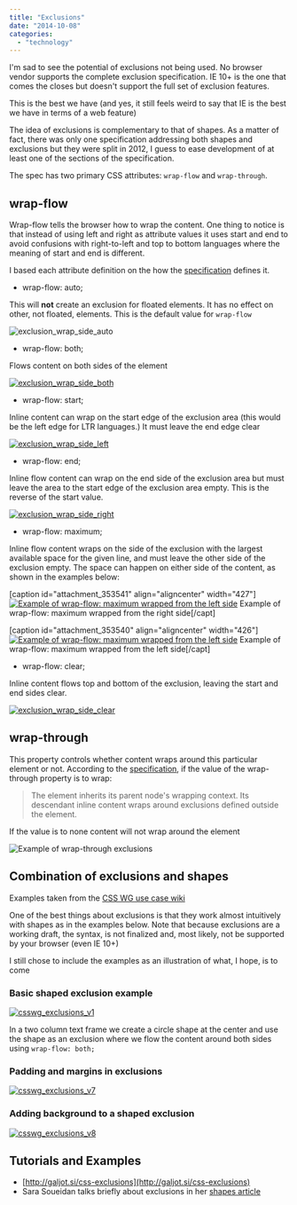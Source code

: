 ```yaml
---
title: "Exclusions"
date: "2014-10-08"
categories:
  - "technology"
---
```


I'm sad to see the potential of exclusions not being used. No browser vendor supports the complete exclusion specification. IE 10+ is the one that comes the closes but doesn't support the full set of exclusion features.

This is the best we have (and yes, it still feels weird to say that IE is the best we have in terms of a web feature)

The idea of exclusions is complementary to that of shapes. As a matter of fact, there was only one specification addressing both shapes and exclusions but they were split in 2012, I guess to ease development of at least one of the sections of the specification.

The spec has two primary CSS attributes: `wrap-flow` and `wrap-through`.

## wrap-flow

Wrap-flow tells the browser how to wrap the content. One thing to notice is that instead of using left and right as attribute values it uses start and end to avoid confusions with right-to-left and top to bottom languages where the meaning of start and end is different.

I based each attribute definition on the how the [specification](http://www.w3.org/TR/css3-exclusions/) defines it.

* wrap-flow: auto;

This will **not** create an exclusion for floated elements. It has no effect on other, not floated, elements. This is the default value for `wrap-flow`

![exclusion_wrap_side_auto](https://res.cloudinary.com/dfh6ihzvj/image/upload/c_scale,w_500/f_auto,q_auto/exclusion_wrap_side_auto)

* wrap-flow: both;

Flows content on both sides of the element

[![exclusion_wrap_side_both](https://res.cloudinary.com/dfh6ihzvj/image/upload/c_scale,w_500/f_auto,q_auto/exclusion_wrap_side_both2.png)](http:https://res.cloudinary.com/dfh6ihzvj/image/upload/c_scale,w_500/f_auto,q_auto/exclusion_wrap_side_both2)

* wrap-flow: start;

Inline content can wrap on the start edge of the exclusion area (this would be the left edge for LTR languages.) It must leave the end edge clear

[![exclusion_wrap_side_left](https://res.cloudinary.com/dfh6ihzvj/image/upload/c_scale,w_500/f_auto,q_auto/exclusion_wrap_side_left.png)](http:https://res.cloudinary.com/dfh6ihzvj/image/upload/c_scale,w_500/f_auto,q_auto/exclusion_wrap_side_left)

* wrap-flow: end;

Inline flow content can wrap on the end side of the exclusion area but must leave the area to the start edge of the exclusion area empty. This is the reverse of the start value.

[![exclusion_wrap_side_right](https://res.cloudinary.com/dfh6ihzvj/image/upload/c_scale,w_500/f_auto,q_auto/exclusion_wrap_side_right.png)](http:https://res.cloudinary.com/dfh6ihzvj/image/upload/c_scale,w_500/f_auto,q_auto/exclusion_wrap_side_right)

* wrap-flow: maximum;

Inline flow content wraps on the side of the exclusion with the largest available space for the given line, and must leave the other side of the exclusion empty. The space can happen on either side of the content, as shown in the examples below:

\[caption id="attachment\_353541" align="aligncenter" width="427"\][![Example of wrap-flow: maximum wrapped from the left side](https://res.cloudinary.com/dfh6ihzvj/image/upload/c_scale,w_500/f_auto,q_auto/exclusion_wrap_side_maximum_R.png)](http:https://res.cloudinary.com/dfh6ihzvj/image/upload/c_scale,w_500/f_auto,q_auto/exclusion_wrap_side_maximum_R.png) Example of wrap-flow: maximum wrapped from the right side\[/capt]

\[caption id="attachment\_353540" align="aligncenter" width="426"\][![Example of wrap-flow: maximum wrapped from the left side](https://res.cloudinary.com/dfh6ihzvj/image/upload/c_scale,w_500/f_auto,q_auto/exclusion_wrap_side_maximum_L.png)](http:https://res.cloudinary.com/dfh6ihzvj/image/upload/c_scale,w_500/f_auto,q_auto/exclusion_wrap_side_maximum_L.png) Example of wrap-flow: maximum wrapped from the left side\[/capt]

* wrap-flow: clear;

Inline content flows top and bottom of the exclusion, leaving the start and end sides clear.

[![exclusion_wrap_side_clear](https://res.cloudinary.com/dfh6ihzvj/image/upload/c_scale,w_500/f_auto,q_auto/exclusion_wrap_side_clear1.png)](http:https://res.cloudinary.com/dfh6ihzvj/image/upload/c_scale,w_500/f_auto,q_auto/exclusion_wrap_side_clear1)

## wrap-through

This property controls whether content wraps around this particular element or not. According to the [specification](http://www.w3.org/TR/css3-exclusions/#wrap-through-property), if the value of the wrap-through property is to wrap:

> The element inherits its parent node's wrapping context. Its descendant inline content wraps around exclusions defined outside the element.

If the value is to none content will not wrap around the element

![Example of wrap-through exclusions](https://www.w3.org/TR/css3-exclusions/images/exclusion_wrap_through.png)

## Combination of exclusions and shapes

Examples taken from the [CSS WG use case wiki](https://wiki.csswg.org/ideas/css3-exclusions-use-cases)

One of the best things about exclusions is that they work almost intuitively with shapes as in the examples below. Note that because exclusions are a working draft, the syntax, is not finalized and, most likely, not be supported by your browser (even IE 10+)

I still chose to include the examples as an illustration of what, I hope, is to come

### Basic shaped exclusion example

[![csswg_exclusions_v1](https://res.cloudinary.com/dfh6ihzvj/image/upload/c_scale,w_500/f_auto,q_auto/csswg_exclusions_v1.jpg)](http:https://res.cloudinary.com/dfh6ihzvj/image/upload/c_scale,w_500/f_auto,q_auto/csswg_exclusions_v1)

In a two column text frame we create a circle shape at the center and use the shape as an exclusion where we flow the content around both sides using `wrap-flow: both;`

### Padding and margins in exclusions

[![csswg_exclusions_v7](https://res.cloudinary.com/dfh6ihzvj/image/upload/c_scale,w_500/f_auto,q_auto/csswg_exclusions_v7.jpg)](http:https://res.cloudinary.com/dfh6ihzvj/image/upload/c_scale,w_500/f_auto,q_auto/csswg_exclusions_v7)

### Adding background to a shaped exclusion

[![csswg_exclusions_v8](https://res.cloudinary.com/dfh6ihzvj/image/upload/c_scale,w_500/f_auto,q_auto/csswg_exclusions_v8.jpg)](http:https://res.cloudinary.com/dfh6ihzvj/image/upload/c_scale,w_500/f_auto,q_auto/csswg_exclusions_v8)

## Tutorials and Examples

* [http://galjot.si/css-exclusions](http://galjot.si/css-exclusions)
* Sara Soueidan talks briefly about exclusions in her [shapes article](http://alistapart.com/article/css-shapes-101#section8)
